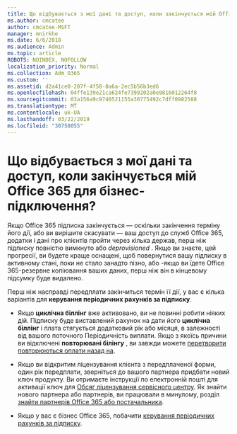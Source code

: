 ```yaml
---
title: Що відбувається з мої дані та доступ, коли закінчується мій Office 365 для бізнес-підключення?
ms.author: cmcatee
author: cmcatee-MSFT
manager: mnirkhe
ms.date: 6/6/2018
ms.audience: Admin
ms.topic: article
ROBOTS: NOINDEX, NOFOLLOW
localization_priority: Normal
ms.collection: Adm_O365
ms.custom: ''
ms.assetid: d2a41ce0-207f-4f50-8a6a-2ec5b56b3ed6
ms.openlocfilehash: 04ffe139e21ca624fe7399202a0e9816012264f8
ms.sourcegitcommit: 03a156a9c9740521155a30775492c7dff0982588
ms.translationtype: MT
ms.contentlocale: uk-UA
ms.lasthandoff: 03/22/2019
ms.locfileid: "30758055"
---
```

# <a name="what-happens-to-my-data-and-access-when-my-office-365-for-business-subscription-ends"></a>Що відбувається з мої дані та доступ, коли закінчується мій Office 365 для бізнес-підключення?

Якщо Office 365 підписка закінчується — оскільки закінчення терміну його дії, або ви вирішите скасувати — ваш доступ до служб Office 365, додатки і дані про клієнтів пройти через кілька держав, перш ніж підписку повністю вимкнуто або *deprovisioned*  . Якщо ви знаєте, цей прогресії, ви будете краще оснащені, щоб повернутися вашу підписку в активному стані, поки не стало занадто пізно, або -якщо ви їдете Office 365-резервне копіювання ваших даних, перш ніж він в кінцевому підсумку буде видалено. 
  
Перш ніж насправді передплати закінчиться термін її дії, у вас є кілька варіантів для **керування періодичних рахунків за підписку**. 
  
- Якщо **циклічна біллінг** вже активовано, ви не повинні робити ніяких дій. Підписку буде виставлений рахунок на дати його **циклічна біллінг** і плата стягується додатковий рік або місяця, в залежності від вашого поточного Періодичність виплати. Якщо з якоїсь причини ви відключені **повторювані білінгу** , ви завжди можете [перетворити повторюються оплати назад на](https://support.office.com/article/8d83b530-f4ca-47f6-a666-e5791cbacc7e).
    
- Якщо ви відкритим ліцензування клієнта з передплаченої форми, один рік передплати, зверніться до вашого партнера придбати новий ключ продукту. Ви отримаєте інструкції по електронній пошті для активації ключ для [Обсяг ліцензування сервісного центру](https://go.microsoft.com/fwlink/p/?LinkID=282016). Як знайти нового партнера або партнерів, ви працювали в минулому, розділ [знайти партнерів Office 365 або постачальника](https://support.office.com/article/b6c18a9b-2aed-4c84-9d75-af709160258c).
    
- Якщо у вас є бізнес Office 365, побачити [керування періодичних рахунків за підписку](https://support.office.com/article/8d83b530-f4ca-47f6-a666-e5791cbacc7e).
    

